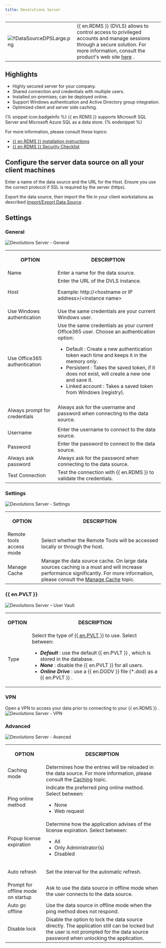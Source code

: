 ```yaml
---
title: Devolutions Server
---
```

<table>
	<tr>
		<td>

![!!DataSourceDPSLarge.png](/img/common/DataSourceDPSLarge.png) 
		</td>
		<td>
{{ en.RDMS }} (DVLS) allows to control access to privileged accounts and manage sessions through a secure solution. For more information, consult the product&apos;s web site [here](https://devolutions.net/server/) . 
		</td>
	</tr>
</table>

## Highlights 

* Highly secured server for your company. 
* Shared connection and credentials with multiple users. 
* Installed on-premises; can be deployed online. 
* Support Windows authentication and Active Directory group integration. 
* Optimized client and server side caching. 

{% snippet icon.badgeInfo %} 
{{ en.RDMS }} supports Microsoft SQL Server and Microsoft Azure SQL as a data store. 
{% endsnippet %}
 
For more information, please consult these topics:  

* [{{ en.RDMS }} installation instructions](https://helpserver.devolutions.net/installing_rdms.htm) 
* [{{ en.RDMS }} Security Checklist](https://helpserver.devolutions.net/securitychecklist.htm) 

## Configure the server data source on all your client machines 
Enter a name of the data source and the URL for the Host. Ensure you use the correct protocol if SSL is required by the server (https).  

Export the data source, then import the file in your client workstations as described [Import/Export Data Source](/rdm/windows/data-sources/data-sources-types/import-export/) . 

## Settings 

### General 

![Devolutions Server - General](/img/en/rdm/windows/clip11355.png) 

<table>
	<tr>
		<th>

OPTION 
		</th>
		<th>
DESCRIPTION 
		</th>
	</tr>
	<tr>
		<td>
Name 
		</td>
		<td>
Enter a name for the data source. 
		</td>
	</tr>
	<tr>
		<td>
Host 
		</td>
		<td>
Enter the URL of the DVLS instance.  

Example: http<area>://&lt;hostname or IP address&gt;/&lt;instance name&gt; 
		</td>
	</tr>
	<tr>
		<td>
Use Windows authentication 
		</td>
		<td>
Use the same credentials are your current Windows user. 
		</td>
	</tr>
	<tr>
		<td>
Use Office365 authentication 
		</td>
		<td>
Use the same credentials as your current Office365 user. Choose an authentication option: 

* Default : Create a new authentication token each time and keeps it in the memory only. 
* Persistent : Takes the saved token, if it does not exist, will create a new one and save it. 
* Linked account : Takes a saved token from Windows (registry). 
		</td>
	</tr>
	<tr>
		<td>
Always prompt for credentials 
		</td>
		<td>
Always ask for the username and password when connecting to the data source. 
		</td>
	</tr>
	<tr>
		<td>
Username 
		</td>
		<td>
Enter the username to connect to the data source. 
		</td>
	</tr>
	<tr>
		<td>
Password 
		</td>
		<td>
Enter the password to connect to the data source. 
		</td>
	</tr>
	<tr>
		<td>
Always ask password 
		</td>
		<td>
Always ask for the password when connecting to the data source. 
		</td>
	</tr>
	<tr>
		<td>
Test Connection 
		</td>
		<td>
Test the connection with {{ en.RDMS }} to validate the credentials. 
		</td>
	</tr>
</table>

### Settings 

![Devolutions Server - Settings](/img/en/rdm/windows/clip11356.png) 

<table>
	<tr>
		<th>

OPTION 
		</th>
		<th>
DESCRIPTION 
		</th>
	</tr>
	<tr>
		<td>
Remote tools access mode 
		</td>
		<td>
Select whether the Remote Tools will be accessed locally or through the host. 
		</td>
	</tr>
	<tr>
		<td>
Manage Cache 
		</td>
		<td>
Manage the data source cache. On large data sources caching is a must and will increase performance significantly. For more information, please consult the [Manage Cache](/rdm/windows/data-sources/manage-cache/) topic. 
		</td>
	</tr>
</table>

### {{ en.PVLT }} 

![Devolutions Server – User Vault](/img/en/rdm/windows/clip3603.png) 

<table>
	<tr>
		<th>

OPTION 
		</th>
		<th>
DESCRIPTION 
		</th>
	</tr>
	<tr>
		<td>
Type 
		</td>
		<td>
Select the type of [{{ en.PVLT }}](/rdm/windows/data-sources/data-sources-types/advanced-data-sources/user-vault/) to use. Select between:  

* ***Default*** : use the default {{ en.PVLT }} , which is stored in the database. 
* ***None*** : disable the {{ en.PVLT }} for all users. 
* ***Online Drive*** : use a {{ en.DODV }} file (*.dod) as a {{ en.PVLT }} . 
		</td>
	</tr>
</table>

### VPN 

Open a VPN to access your data prior to connecting to your {{ en.RDMS }} .  
![Devolutions Server - VPN](/img/en/rdm/windows/DPSVPN.png) 

### Advanced 

![Devolutions Server - Avanced](/img/en/rdm/windows/clip10815.png) 

<table>
	<tr>
		<th>

OPTION 
		</th>
		<th>
DESCRIPTION 
		</th>
	</tr>
	<tr>
		<td>
Caching mode 
		</td>
		<td>
Determines how the entries will be reloaded in the data source. For more information, please consult the [Caching](/rdm/windows/data-sources/caching/) topic. 
		</td>
	</tr>
	<tr>
		<td>
Ping online method 
		</td>
		<td>
Indicate the preferred ping online method. Select between:  

* None 
* Web request 
		</td>
	</tr>
	<tr>
		<td>
Popup license expiration 
		</td>
		<td>
Determine how the application advises of the license expiration. Select between: 

* All 
* Only Administrator(s) 
* Disabled 
		</td>
	</tr>
	<tr>
		<td>
Auto refresh 
		</td>
		<td>
Set the interval for the automatic refresh. 
		</td>
	</tr>
	<tr>
		<td>
Prompt for offline mode on startup 
		</td>
		<td>
Ask to use the data source in offline mode when the user connects to the data source. 
		</td>
	</tr>
	<tr>
		<td>
Auto go offline 
		</td>
		<td>
Use the data source in offline mode when the ping method does not respond. 
		</td>
	</tr>
	<tr>
		<td>
Disable lock 
		</td>
		<td>
Disable the option to lock the data source directly. The application still can be locked but the user is not prompted for the data source password when unlocking the application. 
		</td>
	</tr>
</table>


